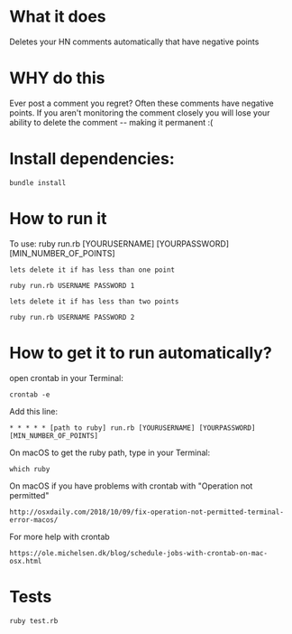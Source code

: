# What it does

Deletes your HN comments automatically that have negative points

# WHY do this 

Ever post a comment you regret? Often these comments have negative points.  If you aren't monitoring the comment closely you will lose your ability to delete the comment -- making it permanent :(

# Install dependencies:
    bundle install 

# How to run it 

To use: 
    ruby run.rb [YOURUSERNAME] [YOURPASSWORD] [MIN_NUMBER_OF_POINTS]

    lets delete it if has less than one point

    ruby run.rb USERNAME PASSWORD 1 

    lets delete it if has less than two points 

    ruby run.rb USERNAME PASSWORD 2

# How to get it to run automatically?

open crontab in your Terminal: 

    crontab -e

Add this line: 

    * * * * * [path to ruby] run.rb [YOURUSERNAME] [YOURPASSWORD] [MIN_NUMBER_OF_POINTS]

On macOS to get the ruby path, type in your Terminal: 
    
    which ruby 
    
On macOS if you have problems with crontab with "Operation not permitted" 

    http://osxdaily.com/2018/10/09/fix-operation-not-permitted-terminal-error-macos/
    
For more help with crontab 
    
    https://ole.michelsen.dk/blog/schedule-jobs-with-crontab-on-mac-osx.html


# Tests

    ruby test.rb 
  
